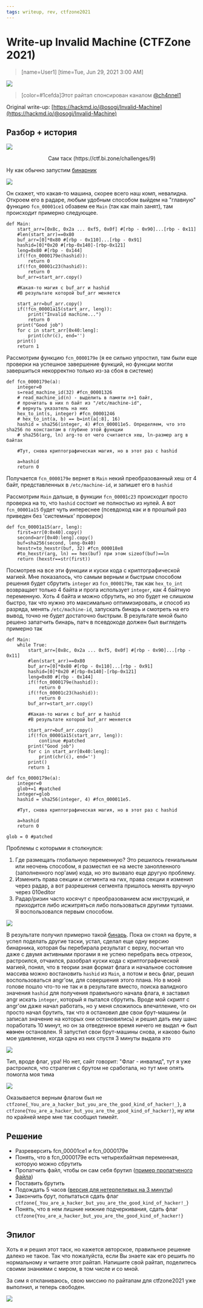 ```yaml
---
tags: writeup, rev, ctfzone2021
---
```

# **Write-up Invalid Machine (CTFZone 2021)**
> [name=User1]
> [time=Tue, Jun 29, 2021 3:00 AM]


![](https://i.imgur.com/UqqFsm1.png)


> [color=#1cefda]Этот райтап спонсирован каналом [@ch4nnel1](https://t.me/ch4nnel1)

Original write-up: [https://hackmd.io/@osogi/Invalid-Machine](https://hackmd.io/@osogi/Invalid-Machine)


## Разбор + история

![](https://i.imgur.com/jKqumbe.png)

<p style="text-align: center;">Сам таск (https://ctf.bi.zone/challenges/9)</p>

Ну как обычно запустим [бинарник](https://ctf.bi.zone/files/invalid_machine.3f0e596d7cfe4822e25ca80c96cb8c30)

![](https://i.imgur.com/9yu4b1n.png)

Он скажет, что какая-то машина, скорее всего наш комп, невалидна. Откроем его в радаре, любым удобным способом выйдем на "главную" функцию `fcn_00001ce1` обзавем ее `Main` (так как main занят), там происходит примерно следующее.
```python=1
def Main:
    start_arr=[0x8c, 0x2a ... 0xf5, 0x0f] #[rbp - 0x90]...[rbp - 0x11]
    #len(start_arr)==0x80
    buf_arr=[0]*0x80 #[rbp - 0x110]...[rbp - 0x91]
    hashid=[0]*0x20 #[rbp-0x140]-[rbp-0x121]
    leng=0x80 #[rbp - 0x144]
    if(!fcn_0000179e(hashid)):
        return 0
    if(!fcn_00001c23(hashid)):
        return 0
    buf_arr=start_arr.copy()
    
    #Какая-то магия с buf_arr и hashid
    #В результате которой buf_arr меняется
    
    start_arr=buf_arr.copy()
    if(!fcn_00001a15(start_arr, leng)):
        print("Invalid machine...")
        return 0
    print("Good job")
    for c in start_arr[0x40:leng]:
        print(chr(c), end='')
    print()
    return 1
```
Рассмотрим функцию `fcn_0000179e` (я ее сильно упростил, там были еще проверки на успешное завершение функций, но функции могли завершиться некорректно только из-за сбоя в системе)
```python=1
def fcn_0000179e(a):
    integer=0
    s=read_machine_id(32) #fcn_00001326
    # read_machine_id(n) - выделить в памяти n+1 байт, 
    # прочитать в них n байт из "/etc/machine-id",
    # вернуть указатель на них 
    hex_to_int(s, integer) #fcn_00001246
    # hex_to_int(a, b) == b=int(a[:8], 16)
    hashid = sha256(integer, 4) #fcn_000011e5. Определяем, что это sha256 по константам в глубине этой функции
    # sha256(arg, ln) arg-то от чего считается хеш, ln-размер arg в байтах 
    
    #Тут, снова криптографическая магия, но в этот раз с hashid
    
    a=hashid
    return 0
```
Получается `fcn_0000179e` вернет в `Main` некий преобразованный хеш от 4 байт, представленных в `/etc/machine-id`, и запишет его в `hashid`

Рассмотрим `Main` дальше, в функции `fcn_00001c23` происходит просто проверка на то, что `hashid` состоит не полностью из нулей.
А вот `fcn_00001a15` будет чуть интереснее (псевдокод как и в прошлый раз приведен без 'системных' проверок)
```python=1
def fcn_00001a15(arr, leng):
    first=arr[0:0x40].copy()
    second=arr[0x40:leng].copy()
    buf=sha256(second, leng-0x40)
    hexstr=to_hexstr(buf, 32) #fcn_000018e8
    #to_hexstr(arg, ln) == hex(buf) при этом sizeof(buf)==ln
    return (hexstr==str(first))
```
Посмотрев на все эти функции и куски кода с криптографической магией. Мне показалось, что самым верным и быстрым способом решения будет сбрутить `integer` из `fcn_0000179e`, так как `hex_to_int` возвращает только 4 байта и прога использует `integer`, как 4 байтную переменную. Хоть 4 байта и можно сбрутить, но это будет не слишком быстро, так что нужно это максимально оптимизировать, и способ из разряда, менять `/etc/machine-id`, запускать бинарь и смотреть на его вывод, точно не будет достаточно быстрым.
В результате мной было решено запатчить бинарь, патч в псевдокоде должен был выглядеть примерно так
```python=1
def Main:
    while True:
        start_arr=[0x8c, 0x2a ... 0xf5, 0x0f] #[rbp - 0x90]...[rbp - 0x11]
        #len(start_arr)==0x80
        buf_arr=[0]*0x80 #[rbp - 0x110]...[rbp - 0x91]
        hashid=[0]*0x20 #[rbp-0x140]-[rbp-0x121]
        leng=0x80 #[rbp - 0x144]
        if(!fcn_0000179e(hashid)):
            return 0
        if(!fcn_00001c23(hashid)):
            return 0
        buf_arr=start_arr.copy()

        #Какая-то магия с buf_arr и hashid
        #В результате которой buf_arr меняется

        start_arr=buf_arr.copy()
        if(!fcn_00001a15(start_arr, leng)):
            continue #patched
        print("Good job")
        for c in start_arr[0x40:leng]:
            print(chr(c), end='')
        print()
        return 1
    
def fcn_0000179e(a):
    integer=0
    glob+=1 #patched
    integer=glob
    hashid = sha256(integer, 4) #fcn_000011e5. 
    
    #Тут, снова криптографическая магия, но в этот раз с hashid
    
    a=hashid
    return 0

glob = 0 #patched
```
Проблемы с которыми я столкнулся:
1. Где размещать глобальную переменную? Это решилось гениальным или неочень способом, я разместил ее на месте занопленного (заполненного nop'ами) кода, но это вызвало еще другую проблему.
2. Изменить права секции и сегмента на rwx, права секции я изменил через радар, а вот разрешения сегмента пришлось менять вручную через 010editor
3. Радар/ризин часто косячут с преобразованием асм инструкций, и приходится либо исжитряться либо пользоваться другими тулзами. Я воспользовался первым способом.

![](https://i.imgur.com/e7KQ8Br.png)

В результате получил примерно такой [бинарь](https://github.com/osogi/writeups/blob/main/ctfzone2021/Invalid_Machine/invalid_machine_patched.elf).
Пока он стоял на бруте, я успел поделать другие таски, устал, сделал еще одну версию бинарника, которая бы перебирала результат с верху, посчитал что даже с двумя активными прогами я не успею перебрать весь отрезок, растроился, отчаился, разобрал куски кода с криптографической магией, понял, что в теории зная формат флага и начальное состояние массива можно востановить `hashid` из `Main`, а потом и весь флаг, решил воспользоваться angr'ом, для совершения этого плана. Но в моей голове пошло что-то не так и в результате вместо, поиска валидного значения `hashid` для получения правильного начала флага, я заставил angr искать `integer`, который я пытался сбрутить. 
Вроде мой скрипт с angr'ом даже начал работать, но у меня сложилось впечатление, что он просто начал брутить, так что я остановил две свои брут-машины (и записал значение на которых они остановились) и решил дать ему шанс поработать 10 минут, но он за отведенное время ничего не выдал => был ~~казнен~~ остановлен. Я запустил свои брут-машины снова, и каково было мое удивление, когда одна из них спустя 3 минуты выдала это

![](https://i.imgur.com/VIerfw9.png)

Тип, вроде флаг, ура! Но нет, сайт говорит: "Флаг - инвалид", тут я уже растроился, что стратегия с брутом не сработала, но тут мне опять помогла моя тима

![](https://i.imgur.com/1ukyBzw.png)

Оказывается верным флагом был не `ctfzone{_You_are_a_hacker_but_you_are_the_good_kind_of_hacker!_}`, а `ctfzone{You_are_a_hacker_but_you_are_the_good_kind_of_hacker!}`, ну или по крайней мере мне так сообщил тимейт.

## Решение 

- Разреверсить fcn_00001ce1 и fcn_0000179e
- Понять, что в fcn_0000179e есть четырехбайтная переменная, которую можно сбрутить
- Пропатчить файл, чтобы он сам себя брутил ([пример пропатченого файла](https://github.com/osogi/writeups/blob/main/ctfzone2021/Invalid_Machine/invalid_machine_patched.elf))
- Поставить брутить
- Подождать 5 часов ([версия для нетерпеливых на 3 минуты](https://github.com/osogi/writeups/blob/main/ctfzone2021/Invalid_Machine/invalid_machine_patched_flash.elf))
- Закончить брут, попытаться сдать флаг `ctfzone{_You_are_a_hacker_but_you_are_the_good_kind_of_hacker!_}`
- Понять, что в нем лишние нижние подчеркивания, сдать флаг `ctfzone{You_are_a_hacker_but_you_are_the_good_kind_of_hacker!}`


## Эпилог

Хоть я и решил этот таск, но кажется авторское, правильное решение далеко не такое. Так что пожалуйста, если Вы знаете как его решить по нормальному и читаете этот райтап. Напишите свой райтап, поделитесь своими знаниями с миром, в том числе и со мной.

За сим я откланиваюсь, свою миссию по райтапам для ctfzone2021 уже выполнил, и теперь свободен.

![](https://pa1.narvii.com/6456/4e3f00283ac6ae4b98a540aa78aaa768093e4413_hq.gif)